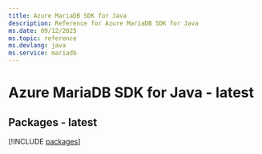 ```yaml
---
title: Azure MariaDB SDK for Java
description: Reference for Azure MariaDB SDK for Java
ms.date: 09/12/2025
ms.topic: reference
ms.devlang: java
ms.service: mariadb
---
```

# Azure MariaDB SDK for Java - latest
## Packages - latest
[!INCLUDE [packages](mariadb-index.md)]
